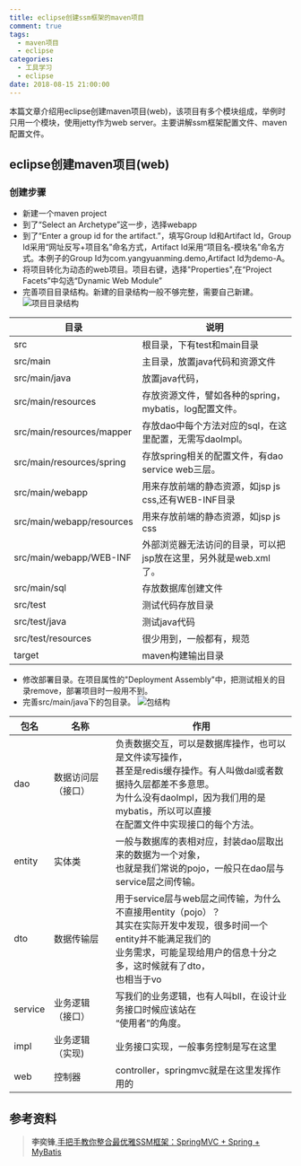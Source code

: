 ```yaml
---
title: eclipse创建ssm框架的maven项目
comment: true
tags:
  - maven项目
  - eclipse
categories:
  - 工具学习
  - eclipse
date: 2018-08-15 21:00:00
---
```

本篇文章介绍用eclipse创建maven项目(web)，该项目有多个模块组成，举例时只用一个模块，使用jetty作为web server。主要讲解ssm框架配置文件、maven配置文件。
## eclipse创建maven项目(web)
### 创建步骤
* 新建一个maven project
* 到了“Select an Archetype”这一步，选择webapp
* 到了“Enter a group id for the artifact.”，填写Group Id和Artifact Id，Group Id采用“网址反写+项目名”命名方式，Artifact Id采用“项目名-模块名”命名方式。本例子的Group Id为com.yangyuanming.demo,Artifact Id为demo-A。
* 将项目转化为动态的web项目。项目右键，选择"Properties",在“Project Facets”中勾选“Dynamic Web Module”
* 完善项目目录结构。新建的目录结构一般不够完整，需要自己新建。
![项目目录结构](https://res.yangyuanming.com/images/post/project-cate.jpg)

| 目录 | 说明 |
| --- | --- |
| src | 根目录，下有test和main目录  |
| src/main | 主目录，放置java代码和资源文件 |
| src/main/java | 放置java代码， |
| src/main/resources | 存放资源文件，譬如各种的spring，mybatis，log配置文件。 |
| src/main/resources/mapper | 存放dao中每个方法对应的sql，在这里配置，无需写daoImpl。 |
| src/main/resources/spring | 存放spring相关的配置文件，有dao service web三层。 |
| src/main/webapp | 用来存放前端的静态资源，如jsp js css,还有WEB-INF目录 |
| src/main/webapp/resources | 用来存放前端的静态资源，如jsp js css |
| src/main/webapp/WEB-INF | 外部浏览器无法访问的目录，可以把jsp放在这里，另外就是web.xml了。 |
| src/main/sql | 存放数据库创建文件 |
| src/test | 测试代码存放目录 |
| src/test/java | 测试java代码 |
| src/test/resources | 很少用到，一般都有，规范 |
| target | maven构建输出目录 |

* 修改部署目录。在项目属性的"Deployment Assembly"中，把测试相关的目录remove，部署项目时一般用不到。
* 完善src/main/java下的包目录。
![包结构](https://res.yangyuanming.com/images/post/project-pkg.jpg)


| 包名 | 名称 | 作用 |
| --- | --- | --- |
| dao | 数据访问层（接口） | 负责数据交互，可以是数据库操作，也可以是文件读写操作，<br>甚至是redis缓存操作。有人叫做dal或者数据持久层都差不多意思。<br>为什么没有daoImpl，因为我们用的是mybatis，所以可以直接<br>在配置文件中实现接口的每个方法。 |
| entity | 实体类 | 一般与数据库的表相对应，封装dao层取出来的数据为一个对象，<br>也就是我们常说的pojo，一般只在dao层与service层之间传输。 |
| dto | 数据传输层 | 用于service层与web层之间传输，为什么不直接用entity（pojo）？<br>其实在实际开发中发现，很多时间一个entity并不能满足我们的<br>业务需求，可能呈现给用户的信息十分之多，这时候就有了dto，<br>也相当于vo |
| service | 业务逻辑（接口） | 写我们的业务逻辑，也有人叫bll，在设计业务接口时候应该站在<br>“使用者”的角度。 |
| impl | 业务逻辑（实现) | 业务接口实现，一般事务控制是写在这里 |
| web | 控制器 | 	controller，springmvc就是在这里发挥作用的 |


 







<!--more-->
## 参考资料
>**李奕锋**,[手把手教你整合最优雅SSM框架：SpringMVC + Spring + MyBatis](https://blog.csdn.net/qq598535550/article/details/51703190)